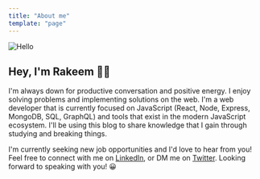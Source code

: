 ```yaml
---
title: "About me"
template: "page"
---
```



![Hello](https://media.giphy.com/media/pjd4u7XpK2c12I0nfp/giphy.gif)

## Hey, I'm Rakeem :wave:🏾

I'm always down for productive conversation and positive energy. I enjoy solving problems and implementing solutions on the web. I'm a web developer that is currently focused on JavaScript (React, Node, Express, MongoDB, SQL, GraphQL) and tools that exist in the modern JavaScript ecosystem. I'll be using this blog to share knowledge that I gain through studying and breaking things.

I'm currently seeking new job opportunities and I'd love to hear from you! Feel free to connect with me on [LinkedIn](https://linkedin.com/in/rakeemthomas), or DM me on [Twitter](https://twitter.com/rthom4s). Looking forward to speaking with you! 😀